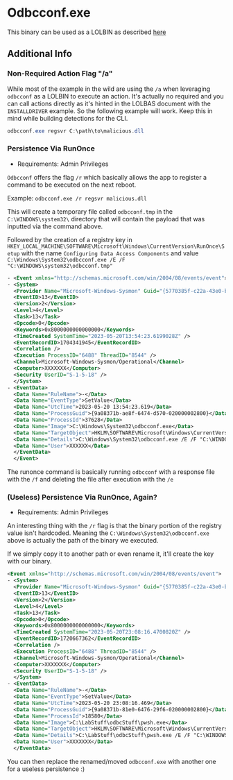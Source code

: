 # Odbcconf.exe

This binary can be used as a LOLBIN as described [here](https://lolbas-project.github.io/lolbas/Binaries/Odbcconf/)

## Additional Info

### Non-Required Action Flag "/a"

While most of the example in the wild are using the `/a` when leveraging `odbcconf` as a LOLBIN to execute an action. It's actually no required and you can call actions directly as it's hinted in the LOLBAS document with the `INSTALLDRIVER` example. So the following example will work. Keep this in mind while building detections for the CLI.

```powershell
odbcconf.exe regsvr C:\path\to\malicious.dll
```

### Persistence Via RunOnce

- Requirements: Admin Privileges

`Odbcconf` offers the flag `/r` which basically allows the app to register a command to be executed on the next reboot.

Example: `odbcconf.exe /r regsvr malicious.dll`

This will create a temporary file called `odbcconf.tmp` in the `C:\WINDOWS\system32\` directory that will contain the payload that was inputted via the command above.

Followed by the creation of a registry key in `HKEY_LOCAL_MACHINE\SOFTWARE\Microsoft\Windows\CurrentVersion\RunOnce\Setup` with the name `Configuring Data Access Components` and value `C:\Windows\System32\odbcconf.exe /E /F "C:\WINDOWS\system32\odbcconf.tmp"`

```xml
- <Event xmlns="http://schemas.microsoft.com/win/2004/08/events/event">
- <System>
  <Provider Name="Microsoft-Windows-Sysmon" Guid="{5770385f-c22a-43e0-bf4c-06f5698ffbd9}" /> 
  <EventID>13</EventID> 
  <Version>2</Version> 
  <Level>4</Level> 
  <Task>13</Task> 
  <Opcode>0</Opcode> 
  <Keywords>0x8000000000000000</Keywords> 
  <TimeCreated SystemTime="2023-05-20T13:54:23.6199028Z" /> 
  <EventRecordID>1704341945</EventRecordID> 
  <Correlation /> 
  <Execution ProcessID="6488" ThreadID="8544" /> 
  <Channel>Microsoft-Windows-Sysmon/Operational</Channel> 
  <Computer>XXXXXXX</Computer> 
  <Security UserID="S-1-5-18" /> 
  </System>
- <EventData>
  <Data Name="RuleName">-</Data> 
  <Data Name="EventType">SetValue</Data> 
  <Data Name="UtcTime">2023-05-20 13:54:23.619</Data> 
  <Data Name="ProcessGuid">{9a08371b-ae8f-6474-d570-020000002800}</Data> 
  <Data Name="ProcessId">37628</Data> 
  <Data Name="Image">C:\Windows\System32\odbcconf.exe</Data> 
  <Data Name="TargetObject">HKLM\SOFTWARE\Microsoft\Windows\CurrentVersion\RunOnce\Setup\Configuring Data Access Components</Data> 
  <Data Name="Details">C:\Windows\System32\odbcconf.exe /E /F "C:\WINDOWS\system32\odbcconf.tmp"</Data> 
  <Data Name="User">XXXXXX</Data> 
  </EventData>
  </Event>
```

The runonce command is basically running `odbcconf` with a response file with the `/f` and deleting the file after execution with the `/e`

### (Useless) Persistence Via RunOnce, Again?

- Requirements: Admin Privileges

An interesting thing with the `/r` flag is that the binary portion of the registry value isn't hardcoded. Meaning the  `C:\Windows\System32\odbcconf.exe` above is actually the path of the binary we executed.

If we simply copy it to another path or even rename it, it'll create the key with our binary.

```xml
<Event xmlns="http://schemas.microsoft.com/win/2004/08/events/event">
- <System>
  <Provider Name="Microsoft-Windows-Sysmon" Guid="{5770385f-c22a-43e0-bf4c-06f5698ffbd9}" /> 
  <EventID>13</EventID> 
  <Version>2</Version> 
  <Level>4</Level> 
  <Task>13</Task> 
  <Opcode>0</Opcode> 
  <Keywords>0x8000000000000000</Keywords> 
  <TimeCreated SystemTime="2023-05-20T23:08:16.4700820Z" /> 
  <EventRecordID>1720667362</EventRecordID> 
  <Correlation /> 
  <Execution ProcessID="6488" ThreadID="8544" /> 
  <Channel>Microsoft-Windows-Sysmon/Operational</Channel> 
  <Computer>XXXXXXX</Computer> 
  <Security UserID="S-1-5-18" /> 
  </System>
- <EventData>
  <Data Name="RuleName">-</Data> 
  <Data Name="EventType">SetValue</Data> 
  <Data Name="UtcTime">2023-05-20 23:08:16.469</Data> 
  <Data Name="ProcessGuid">{9a08371b-81e0-6476-29f6-020000002800}</Data> 
  <Data Name="ProcessId">18580</Data> 
  <Data Name="Image">C:\LabStuff\odbcStuff\pwsh.exe</Data> 
  <Data Name="TargetObject">HKLM\SOFTWARE\Microsoft\Windows\CurrentVersion\RunOnce\Setup\Configuring Data Access Components</Data> 
  <Data Name="Details">C:\LabStuff\odbcStuff\pwsh.exe /E /F "C:\WINDOWS\system32\odbcconf.tmp"</Data> 
  <Data Name="User">XXXXXXX</Data> 
  </EventData>
```

You can then replace the renamed/moved `odbcconf.exe` with another one for a useless persistence :)
